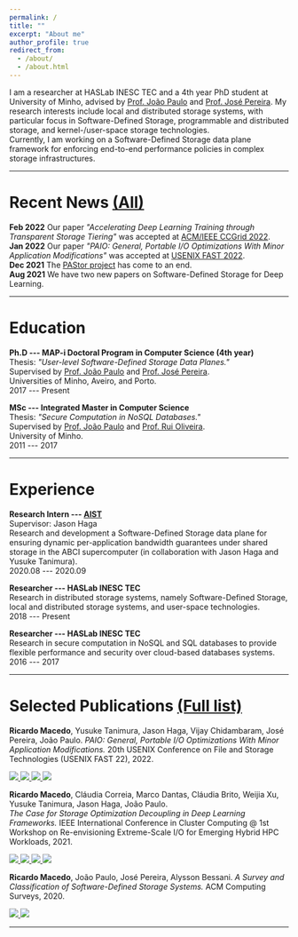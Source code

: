 ```yaml
---
permalink: /
title: ""
excerpt: "About me"
author_profile: true
redirect_from: 
  - /about/
  - /about.html
---
```



I am a researcher at HASLab INESC TEC and a 4th year PhD student at University of Minho, advised by [Prof. João Paulo](https://jtpaulo.github.io/) and [Prof. José Pereira](https://haslab.uminho.pt/jop). 
My research interests include local and distributed storage systems, with particular focus in Software-Defined Storage, programmable and distributed storage, and kernel-/user-space storage technologies.    
Currently, I am working on a Software-Defined Storage data plane framework for enforcing end-to-end performance policies in complex storage infrastructures.

***

Recent News [(All)](https://rgmacedo.github.io/news/)
===
**Feb 2022** Our paper *"Accelerating Deep Learning Training through Transparent Storage Tiering"* was accepted at [ACM/IEEE CCGrid 2022](https://fcrlab.unime.it/ccgrid22/).     
**Jan 2022** Our paper *"PAIO: General, Portable I/O Optimizations With Minor Application Modifications"* was accepted at [USENIX FAST 2022](https://www.usenix.org/conference/fast22/).    
**Dec 2021** The [PAStor project](https://pastor-project.github.io/) has come to an end.    
**Aug 2021** We have two new papers on Software-Defined Storage for Deep Learning.    

***


Education
===
**Ph.D --- MAP-i Doctoral Program in Computer Science (4th year)**    
Thesis: *"User-level Software-Defined Storage Data Planes."*    
Supervised by [Prof. João Paulo](https://jtpaulo.github.io/) and [Prof. José Pereira](https://haslab.uminho.pt/jop).    
Universities of Minho, Aveiro, and Porto.    
2017 --- Present

**MSc --- Integrated Master in Computer Science**    
Thesis: *"Secure Computation in NoSQL Databases."*    
Supervised by [Prof. João Paulo](https://jtpaulo.github.io/) and [Prof. Rui Oliveira](https://haslab.uminho.pt/rco).    
University of Minho.    
2011 --- 2017

***

Experience
===
**Research Intern --- [AIST](https://www.aist.go.jp/index_en.html)**    
Supervisor: Jason Haga    
Research and development a Software-Defined Storage data plane for ensuring dynamic per-application bandwidth guarantees under shared storage in the ABCI supercomputer (in collaboration with Jason Haga and Yusuke Tanimura).    
2020.08 --- 2020.09

**Researcher --- HASLab INESC TEC**    
Research in distributed storage systems, namely Software-Defined Storage, local and distributed storage systems, and user-space technologies.    
2018 --- Present

**Researcher --- HASLab INESC TEC**    
Research in secure computation in NoSQL and SQL databases to provide flexible performance and security over cloud-based databases systems.    
2016 --- 2017

***

Selected Publications [(Full list)](https://rgmacedo.github.io/publications/)
===
**Ricardo Macedo**, Yusuke Tanimura, Jason Haga, Vijay Chidambaram, José Pereira, João Paulo. 
*PAIO: General, Portable I/O Optimizations With Minor Application Modifications.* 
20th USENIX Conference on File and Storage Technologies (USENIX FAST 22), 2022.    
<!-- PDF -->
<a href="https://www.usenix.org/conference/fast22/presentation/macedo">
    <img src="https://img.shields.io/badge/-pdf-5e5b5c?style=plastic&logo=Adobe%20Acrobat%20Reader&logoColor=white" />
  </a>
<!-- Bibtex -->
<a href="https://rgmacedo.github.io">
  <img src="https://img.shields.io/badge/bibtex-5e5b5c?style=plastic" />
</a>
<!-- ArXiv version -->
<a href="https://arxiv.org/abs/2106.03617">
    <img src="https://img.shields.io/static/v1?style=plastic&message=arXiv&color=5e5b5c&logo=arXiv&logoColor=FFFFFF&label=" />
</a>
<!-- Github -->
<a href="https://github.com/dsrhaslab/paio">
    <img src="https://img.shields.io/badge/dsrhaslab%2Fpaio-5e5b5c?style=plastic&logo=github&logoColor=white"/>
</a>


**Ricardo Macedo**, Cláudia Correia, Marco Dantas, Cláudia Brito, Weijia Xu, Yusuke Tanimura, Jason Haga, João Paulo.    
*The Case for Storage Optimization Decoupling in Deep Learning Frameworks.* 
IEEE International Conference in Cluster Computing @ 1st Workshop on Re-envisioning Extreme-Scale I/O for Emerging Hybrid HPC Workloads, 2021.    
<!-- PDF -->
<a href="https://rgmacedo.github.io/files/2021/rexio21-sds-prisma/rgmacedo-rexio21.pdf">
    <img src="https://img.shields.io/badge/-pdf-5e5b5c?style=plastic&logo=Adobe%20Acrobat%20Reader&logoColor=white" />
  </a>
<!-- Bibtex -->
<a href="https://rgmacedo.github.io/files/2021/rexio21-sds-prisma/bibtex.bib">
  <img src="https://img.shields.io/badge/bibtex-5e5b5c?style=plastic" />
</a>
<!-- Slides -->
<a href="https://rgmacedo.github.io/files/2021/rexio21-sds-prisma/rgmacedo-rexio21-presentation.pdf">
    <img src="https://img.shields.io/badge/-slides-5e5b5c?style=plastic&logo=microsoft-powerpoint&logoColor=white" />
</a>
<!-- Github -->
<a href="https://github.com/dsrhaslab/prisma">
    <img src="https://img.shields.io/badge/dsrhaslab%2Fprisma-5e5b5c?style=plastic&logo=github&logoColor=white"/>
</a>

**Ricardo Macedo**, João Paulo, José Pereira, Alysson Bessani. *A Survey and Classification of Software-Defined Storage Systems.* ACM Computing Surveys, 2020.   
<!-- PDF -->
<a href="https://dl.acm.org/doi/10.1145/3385896?cid=99659535288">
    <img src="https://img.shields.io/badge/-pdf-5e5b5c?style=plastic&logo=Adobe%20Acrobat%20Reader&logoColor=white" />
  </a>
<!-- Bibtex -->
<a href="https://rgmacedo.github.io/files/2020/csur20-sds-survey/bibtex.bib">
  <img src="https://img.shields.io/badge/bibtex-5e5b5c?style=plastic" />
</a>


***